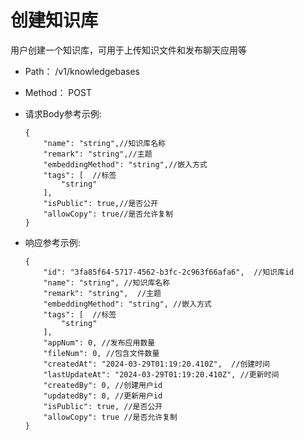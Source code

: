 # 创建知识库
用户创建一个知识库，可用于上传知识文件和发布聊天应用等

- Path： /v1/knowledgebases

- Method： POST

- 请求Body参考示例:

  ```
  {
      "name": "string",//知识库名称
      "remark": "string",//主题
      "embeddingMethod": "string",//嵌入方式
      "tags": [  //标签
          "string"
      ],
      "isPublic": true,//是否公开
      "allowCopy": true//是否允许复制
  }
  ```

- 响应参考示例:

  ```
  {
      "id": "3fa85f64-5717-4562-b3fc-2c963f66afa6",  //知识库id
      "name": "string", //知识库名称
      "remark": "string",  //主题
      "embeddingMethod": "string", //嵌入方式
      "tags": [  //标签
          "string"
      ],
      "appNum": 0, //发布应用数量
      "fileNum": 0, //包含文件数量
      "createdAt": "2024-03-29T01:19:20.410Z",  //创建时间
      "lastUpdateAt": "2024-03-29T01:19:20.410Z", //更新时间 
      "createdBy": 0, //创建用户id
      "updatedBy": 0, //更新用户id
      "isPublic": true, //是否公开
      "allowCopy": true //是否允许复制
  }
  ```

